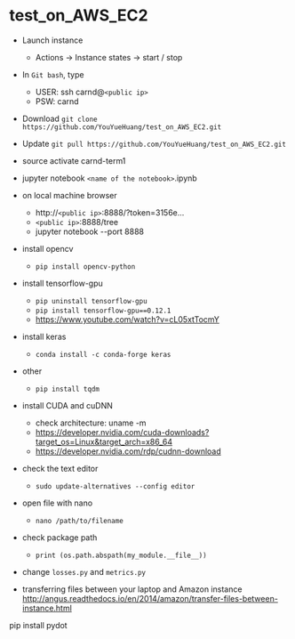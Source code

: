 # test_on_AWS_EC2

* Launch instance
  - Actions -> Instance states -> start / stop

* In `Git bash`, type
  - USER: ssh carnd@`<public ip>`
  - PSW: carnd

* Download
`git clone https://github.com/YouYueHuang/test_on_AWS_EC2.git`

* Update
`git pull https://github.com/YouYueHuang/test_on_AWS_EC2.git`

* source activate carnd-term1
* jupyter notebook `<name of the notebook>`.ipynb

* on local machine browser
  - http://`<public ip>`:8888/?token=3156e...
  - `<public ip>`:8888/tree
  - jupyter notebook --port 8888

* install opencv
  - `pip install opencv-python`

* install tensorflow-gpu
  - `pip uninstall tensorflow-gpu`
  - `pip install tensorflow-gpu==0.12.1`
  - https://www.youtube.com/watch?v=cL05xtTocmY

* install keras
  - `conda install -c conda-forge keras`

* other
  - `pip install tqdm`

* install CUDA and cuDNN
  - check architecture: uname -m
  - https://developer.nvidia.com/cuda-downloads?target_os=Linux&target_arch=x86_64
  - https://developer.nvidia.com/rdp/cudnn-download

* check the text editor
  - `sudo update-alternatives --config editor`

* open file with nano
  - `nano /path/to/filename`

* check package path
  - `print (os.path.abspath(my_module.__file__))`

* change `losses.py` and `metrics.py`

* transferring files between your laptop and Amazon instance
http://angus.readthedocs.io/en/2014/amazon/transfer-files-between-instance.html

pip install pydot

